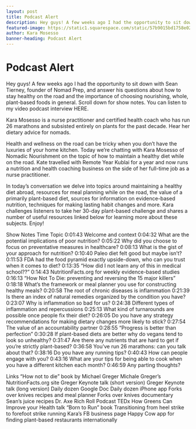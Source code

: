 ```yaml
---
layout: post
title: Podcast Alert
description: Hey guys! A few weeks ago I had the opportunity to sit down with Sean Tierney, founder of Nomad Prep, and answer his questions about how to stay healthy on the road and the importance of choosing nourishing, whole, plant-based foods in general.  
featured-image: https://static1.squarespace.com/static/57b9015bd1758e022c2f11a4/t/5ba99bc8f9619a770c1ac930/1537842130707/nomad+podcast.JPG?format=1500w
author: Kara Mosesso
banner-heading: Podcast Alert
---
```


# Podcast Alert

Hey guys! A few weeks ago I had the opportunity to sit down with Sean Tierney, founder of Nomad Prep, and answer his questions about how to stay healthy on the road and the importance of choosing nourishing, whole, plant-based foods in general.  Scroll down for show notes. You can listen to my video podcast interview HERE.



Kara Mosesso is a nurse practitioner and certified health coach who has run 26 marathons and subsisted entirely on plants for the past decade. Hear her dietary advice for nomads.

Health and wellness on the road can be tricky when you don’t have the luxuries of your home kitchen. Today we’re chatting with Kara Mosesso of Nomadic Nourishment on the topic of how to maintain a healthy diet while on the road. Kate travelled with Remote Year Kublai for a year and now runs a nutrition and health coaching business on the side of her full-time job as a nurse practitioner.

In today’s conversation we delve into topics around maintaining a healthy diet abroad, resources for meal planning while on the road, the value of a primarily plant-based diet, sources for information on evidence-based nutrition, techniques for making lasting habit changes and more. Kara challenges listeners to take her 30-day plant-based challenge and shares a number of useful resources linked below for learning more about these subjects. Enjoy!

Show Notes
Time   Topic
0:01:43   Welcome and context
0:04:32   What are the potential implications of poor nutrition?
0:05:22   Why did you choose to focus on preventative measures in healthcare?
0:08:13   What is the gist of your approach for nutrition?
0:10:40   Paleo diet felt good but maybe isn’t?
0:11:53   FDA had the food pyramid exactly upside-down, who can you trust when it comes to diet?
0:13:35   “How did I not learn any of this in medical school??”
0:14:43   NutritionFacts.org for weekly evidence-based studies
0:16:13   “How Not To Die: preventing and reversing the 15 major killers”
0:18:18   What’s the framework or meal planner you use for constructing healthy meals?
0:20:58   The root of chronic diseases is inflammation
0:21:39   Is there an index of natural remedies organized by the condition you have?
0:23:07   Why is inflammation so bad for us?
0:24:38   Different types of inflammation and repercussions
0:25:13   What kind of turnarounds are possible once people fix their diet?
0:26:05   Do you have any strategy recommendations for making dietary changes more likely to stick?
0:27:54   The value of an accountability partner
0:28:55   “Progress is better than perfection”
0:30:28   If plant-based diets are better why do vegans tend to look so unhealthy?
0:31:47   Are there any nutrients that are hard to get if you’re strictly plant-based?
0:36:58   You’ve run 26 marathons: can you talk about that?
0:38:16   Do you have any running tips?
0:40:43   How can people engage with you?
0:43:16   What are your tips for being able to cook when you have a different kitchen each month?
0:46:59   Any parting thoughts?

Links
“How not to die” book by Michael Greger
Michale Greger’s NutritionFacts.org site
Greger Keynote talk (short version)
Greger Keynote talk (long version)
Daily dozen Google Doc
Daily dozen iPhone app
Forks over knives recipes and meal planner
Forks over knives documentary
Sean’s juice recipes
Dr. Axe
Rich Roll Podcast
TEDx How Greens Can Improve your Health talk
“Born to Run” book
Transitioning from heel strike to forefoot strike running
Kara’s FB business page
Happy Cow app for finding plant-based restaurants internationally
